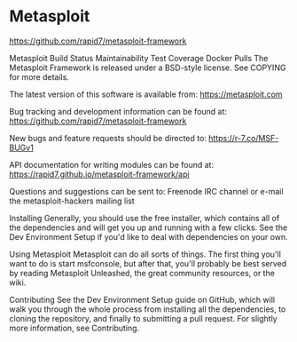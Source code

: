 # Metasploit
https://github.com/rapid7/metasploit-framework


Metasploit Build Status Maintainability Test Coverage Docker Pulls
The Metasploit Framework is released under a BSD-style license. See COPYING for more details.

The latest version of this software is available from: https://metasploit.com

Bug tracking and development information can be found at: https://github.com/rapid7/metasploit-framework

New bugs and feature requests should be directed to: https://r-7.co/MSF-BUGv1

API documentation for writing modules can be found at: https://rapid7.github.io/metasploit-framework/api

Questions and suggestions can be sent to: Freenode IRC channel or e-mail the metasploit-hackers mailing list

Installing
Generally, you should use the free installer, which contains all of the dependencies and will get you up and running with a few clicks. See the Dev Environment Setup if you'd like to deal with dependencies on your own.

Using Metasploit
Metasploit can do all sorts of things. The first thing you'll want to do is start msfconsole, but after that, you'll probably be best served by reading Metasploit Unleashed, the great community resources, or the wiki.

Contributing
See the Dev Environment Setup guide on GitHub, which will walk you through the whole process from installing all the dependencies, to cloning the repository, and finally to submitting a pull request. For slightly more information, see Contributing.
